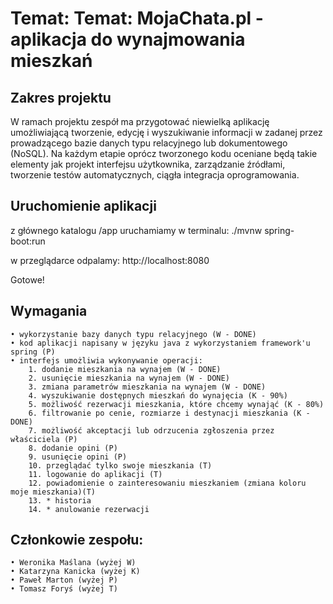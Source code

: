 # Temat: Temat: MojaChata.pl - aplikacja do wynajmowania mieszkań

## Zakres projektu
W ramach projektu zespół ma przygotować niewielką aplikację umożliwiającą tworzenie, edycję i wyszukiwanie informacji w zadanej przez prowadzącego bazie danych typu relacyjnego lub dokumentowego (NoSQL).
Na każdym etapie oprócz tworzonego kodu oceniane będą takie elementy jak projekt interfejsu użytkownika, zarządzanie źródłami, tworzenie testów automatycznych, ciągła integracja oprogramowania.

## Uruchomienie aplikacji
z głównego katalogu /app uruchamiamy w terminalu:
./mvnw spring-boot:run

w przeglądarce odpalamy:
http://localhost:8080

Gotowe!

## Wymagania
    • wykorzystanie bazy danych typu relacyjnego (W - DONE)
    • kod aplikacji napisany w języku java z wykorzystaniem framework'u spring (P)
    • interfejs umożliwia wykonywanie operacji:
        1. dodanie mieszkania na wynajem (W - DONE)
        2. usunięcie mieszkania na wynajem (W - DONE)
        3. zmiana parametrów mieszkania na wynajem (W - DONE)
        4. wyszukiwanie dostępnych mieszkań do wynajęcia (K - 90%)
        5. możliwość rezerwacji mieszkania, które chcemy wynająć (K - 80%)
        6. filtrowanie po cenie, rozmiarze i destynacji mieszkania (K - DONE)
        7. możliwość akceptacji lub odrzucenia zgłoszenia przez właściciela (P)
        8. dodanie opini (P)
        9. usunięcie opini (P)
        10. przeglądać tylko swoje mieszkania (T)
        11. logowanie do aplikacji (T)
        12. powiadomienie o zainteresowaniu mieszkaniem (zmiana koloru moje mieszkania)(T)
        13. * historia
        14. * anulowanie rezerwacji

## Członkowie zespołu:
    • Weronika Maślana (wyżej W)
    • Katarzyna Kanicka (wyżej K)
    • Paweł Marton (wyżej P)
    • Tomasz Foryś (wyżej T)
